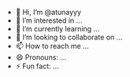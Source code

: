 - 👋 Hi, I’m @atunayyy
- 👀 I’m interested in ...
- 🌱 I’m currently learning ...
- 💞️ I’m looking to collaborate on ...
- 📫 How to reach me ...
- 😄 Pronouns: ...
- ⚡ Fun fact: ...

<!---
atunayyy/atunayyy is a ✨ special ✨ repository because its `README.md` (this file) appears on your GitHub profile.
You can click the Preview link to take a look at your changes.
--->
